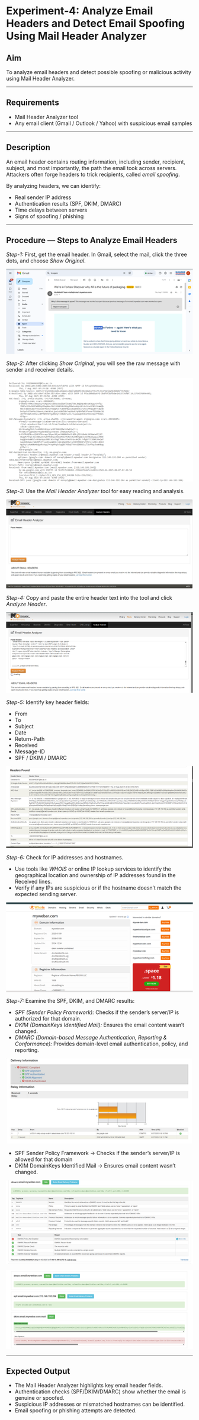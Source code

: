 # Experiment-4: Analyze Email Headers and Detect Email Spoofing Using Mail Header Analyzer

## Aim
To analyze email headers and detect possible spoofing or malicious activity using Mail Header Analyzer.

---

## Requirements
- Mail Header Analyzer tool  
- Any email client (Gmail / Outlook / Yahoo) with suspicious email samples  

---

## Description
An email header contains routing information, including sender, recipient, subject, and most importantly, the path the email took across servers.  
Attackers often forge headers to trick recipients, called *email spoofing*.  

By analyzing headers, we can identify:  
- Real sender IP address  
- Authentication results (SPF, DKIM, DMARC)  
- Time delays between servers  
- Signs of spoofing / phishing  

---

## Procedure — Steps to Analyze Email Headers

*Step-1:* First, get the email header. In Gmail, select the mail, click the three dots, and choose *Show Original*.  


![(images/exp4-step1.png)](https://github.com/Yaswanth767/Digital-Forensics/blob/da133ced184283758bc66cba602e27290183df88/images/Screenshot%202025-09-02%20131305.png)


*Step-2:* After clicking *Show Original*, you will see the raw message with sender and receiver details.  

![(images/exp4-step2.png)](https://github.com/Yaswanth767/Digital-Forensics/blob/da133ced184283758bc66cba602e27290183df88/images/Screenshot%202025-09-02%20131334.png)

*Step-3:* Use the *Mail Header Analyzer tool* for easy reading and analysis.  

![(images/exp4-step3.png)](https://github.com/baddiputi/Digital-Forensic-Lab-Exercises/blob/9fbbaf3e036c541c5ecf03ce8b980e220c3d37a3/images/WhatsApp%20Image%202025-09-01%20at%2012.27.34.jpeg)

*Step-4:* Copy and paste the entire header text into the tool and click *Analyze Header*.  


![(images/exp4-step4.png)](https://github.com/Yaswanth767/Digital-Forensics/blob/eee1af0a1e9d2fddf3ff8c48823137f46d9a0264/images/Screenshot%202025-09-02%20131423.png)

*Step-5:* Identify key header fields:  
- From  
- To  
- Subject  
- Date  
- Return-Path  
- Received  
- Message-ID  
- SPF / DKIM / DMARC
  
![(images/exp4-step5.png)](https://github.com/Yaswanth767/Digital-Forensics/blob/eee1af0a1e9d2fddf3ff8c48823137f46d9a0264/images/Screenshot%202025-09-02%20131550.png)

*Step-6:* Check for IP addresses and hostnames.  
- Use tools like *WHOIS* or online IP lookup services to identify the geographical location and ownership of IP addresses found in the Received lines.  
- Verify if any IPs are suspicious or if the hostname doesn’t match the expected sending server.

![(images/exp4-step6.png)](https://github.com/Yaswanth767/Digital-Forensics/blob/eee1af0a1e9d2fddf3ff8c48823137f46d9a0264/images/Screenshot%202025-09-02%20131644.png)

*Step-7:* Examine the SPF, DKIM, and DMARC results:  
- *SPF (Sender Policy Framework):* Checks if the sender’s server/IP is authorized for that domain.  
- *DKIM (DomainKeys Identified Mail):* Ensures the email content wasn’t changed.  
- *DMARC (Domain-based Message Authentication, Reporting & Conformance):* Provides domain-level email authentication, policy, and reporting.

  
![(images/exp4-step7.png)](https://github.com/baddiputi/Digital-Forensic-Lab-Exercises/blob/9fbbaf3e036c541c5ecf03ce8b980e220c3d37a3/images/WhatsApp%20Image%202025-09-01%20at%2012.29.05.jpeg)


- SPF Sender Policy Framework → Checks if the sender’s server/IP is allowed for that
domain
- DKIM DomainKeys Identified Mail → Ensures email content wasn’t changed.

![(images/exp4-step7.png)](https://github.com/Yaswanth767/Digital-Forensics/blob/eee1af0a1e9d2fddf3ff8c48823137f46d9a0264/images/Screenshot%202025-09-02%20131535.png)


![(images/exp4-step7.png)](https://github.com/Yaswanth767/Digital-Forensics/blob/eee1af0a1e9d2fddf3ff8c48823137f46d9a0264/images/Screenshot%202025-09-02%20131849.png)

---

## Expected Output
- The Mail Header Analyzer highlights key email header fields.  
- Authentication checks (SPF/DKIM/DMARC) show whether the email is genuine or spoofed.  
- Suspicious IP addresses or mismatched hostnames can be identified.  
- Email spoofing or phishing attempts are detected.  
